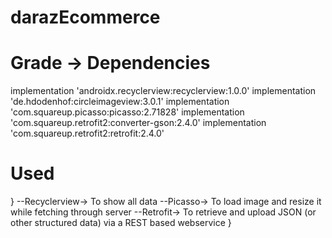 # darazEcommerce

# Grade -> Dependencies 
implementation 'androidx.recyclerview:recyclerview:1.0.0'
implementation 'de.hdodenhof:circleimageview:3.0.1'
implementation 'com.squareup.picasso:picasso:2.71828'
implementation 'com.squareup.retrofit2:converter-gson:2.4.0'
implementation 'com.squareup.retrofit2:retrofit:2.4.0'

# Used 
}
--Recyclerview-> To show all data
--Picasso-> To load image and resize it while fetching through server 
--Retrofit->  To retrieve and upload JSON (or other structured data) via a REST based webservice 
}
